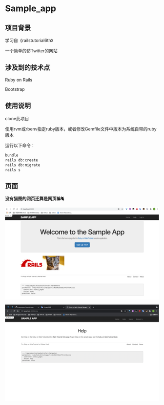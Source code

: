 # Sample_app

## 项目背景

学习自《railstutorial6th》

一个简单的仿Twitter的网站

## 涉及到的技术点

Ruby on Rails

Bootstrap

## 使用说明

clone此项目

使用rvm或rbenv指定ruby版本，或者修改Gemfile文件中版本为系统自带的ruby版本

运行以下命令：

```shell
bundle
rails db:create
rails db:migrate
rails s
```

## 页面

**没有猫图的网页还算是网页嘛🐈**

![image-20210518222932839](img/image-20210518222932839.png)

![image-20210518222932839](img/help.png)
